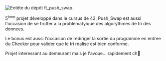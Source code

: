 <picture>
<img alt="Entête du dépôt ft_push_swap." src="https://github.com/Paype67210/Push_Swap_42_Mulhouse/blob/main/Tools/cover-push_swap.png">
</picture>

5<sup>ème</sup> projet développé dans le cursus de 42, Push_Swap est aussi l'occasion de se frotter a la problematyique des algorythmes de tri des donnees.

Le bonus est aussi l'occasion de rediriger la sortie du programme en entree du Checker pour valider que le tri realise est bien conforme.

Projet interessant au demeurant mais je l'avoue... rapidement ch🤬
